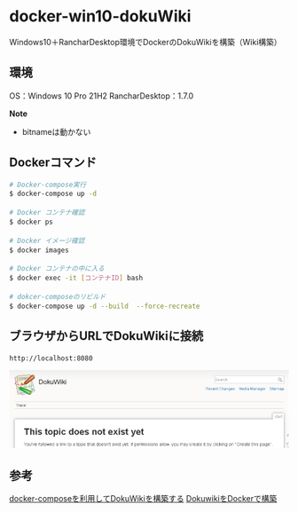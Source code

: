 # docker-win10-dokuWiki
Windows10＋RancharDesktop環境でDockerのDokuWikiを構築（Wiki構築）

## 環境
OS：Windows 10 Pro 21H2
RancharDesktop：1.7.0


 **Note**
- bitnameは動かない

## Dockerコマンド
``` bash
# Docker-compose実行
$ docker-compose up -d

# Docker コンテナ確認
$ docker ps

# Docker イメージ確認
$ docker images

# Docker コンテナの中に入る
$ docker exec -it [コンテナID] bash

# dokcer-composeのリビルド
$ docker-compose up -d --build  --force-recreate

```

## ブラウザからURLでDokuWikiに接続
~~~
http://localhost:8080
~~~
![picture 1](images/README/1670203476014.png)  


## 参考
[docker-composeを利用してDokuWikiを構築する](https://mebee.info/2020/07/04/post-13052/)
[DokuwikiをDockerで構築](https://qiita.com/tan102422/items/d10ff7a8ba9f4d1fd69b)